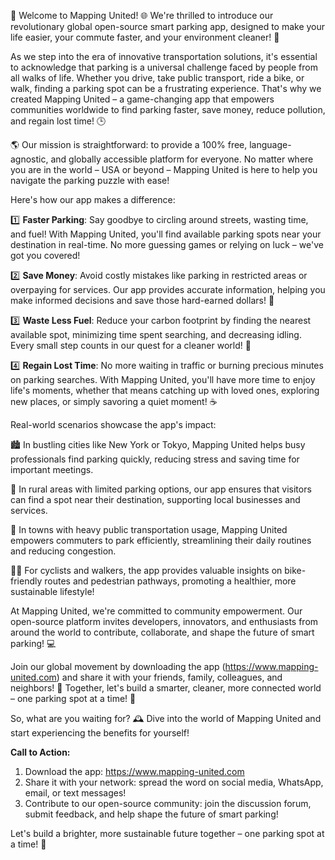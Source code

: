 🎉 Welcome to Mapping United! 🌐 We're thrilled to introduce our revolutionary global open-source smart parking app, designed to make your life easier, your commute faster, and your environment cleaner! 🌟

As we step into the era of innovative transportation solutions, it's essential to acknowledge that parking is a universal challenge faced by people from all walks of life. Whether you drive, take public transport, ride a bike, or walk, finding a parking spot can be a frustrating experience. That's why we created Mapping United – a game-changing app that empowers communities worldwide to find parking faster, save money, reduce pollution, and regain lost time! 🕒

🌎 Our mission is straightforward: to provide a 100% free, language-agnostic, and globally accessible platform for everyone. No matter where you are in the world – USA or beyond – Mapping United is here to help you navigate the parking puzzle with ease!

Here's how our app makes a difference:

1️⃣ **Faster Parking**: Say goodbye to circling around streets, wasting time, and fuel! With Mapping United, you'll find available parking spots near your destination in real-time. No more guessing games or relying on luck – we've got you covered!

2️⃣ **Save Money**: Avoid costly mistakes like parking in restricted areas or overpaying for services. Our app provides accurate information, helping you make informed decisions and save those hard-earned dollars! 💸

3️⃣ **Waste Less Fuel**: Reduce your carbon footprint by finding the nearest available spot, minimizing time spent searching, and decreasing idling. Every small step counts in our quest for a cleaner world! 🌿

4️⃣ **Regain Lost Time**: No more waiting in traffic or burning precious minutes on parking searches. With Mapping United, you'll have more time to enjoy life's moments, whether that means catching up with loved ones, exploring new places, or simply savoring a quiet moment! ☕️

Real-world scenarios showcase the app's impact:

🏙️ In bustling cities like New York or Tokyo, Mapping United helps busy professionals find parking quickly, reducing stress and saving time for important meetings.

🌳 In rural areas with limited parking options, our app ensures that visitors can find a spot near their destination, supporting local businesses and services.

🚌 In towns with heavy public transportation usage, Mapping United empowers commuters to park efficiently, streamlining their daily routines and reducing congestion.

🏃‍♀️ For cyclists and walkers, the app provides valuable insights on bike-friendly routes and pedestrian pathways, promoting a healthier, more sustainable lifestyle!

At Mapping United, we're committed to community empowerment. Our open-source platform invites developers, innovators, and enthusiasts from around the world to contribute, collaborate, and shape the future of smart parking! 💻

Join our global movement by downloading the app (https://www.mapping-united.com) and share it with your friends, family, colleagues, and neighbors! 📱 Together, let's build a smarter, cleaner, more connected world – one parking spot at a time! 🌟

So, what are you waiting for? 🕰️ Dive into the world of Mapping United and start experiencing the benefits for yourself!

**Call to Action:**

1. Download the app: https://www.mapping-united.com
2. Share it with your network: spread the word on social media, WhatsApp, email, or text messages!
3. Contribute to our open-source community: join the discussion forum, submit feedback, and help shape the future of smart parking!

Let's build a brighter, more sustainable future together – one parking spot at a time! 🌟